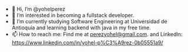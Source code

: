 - 👋 Hi, I’m @yohelperez
- 👀 I’m interested in becoming a fullstack developer.
- 🌱 I’m currently studying Software Engineering at Universidad de Antioquia and learning backend with java in my free time.
- 📫 How to reach me: Find me at perezyohel@gmail.com. and LinkedIn: https://www.linkedin.com/in/yohel-p%C3%A9rez-0b05551a9/

<!---
yohelperez/yohelperez is a ✨ special ✨ repository because its `README.md` (this file) appears on your GitHub profile.
You can click the Preview link to take a look at your changes.
--->
